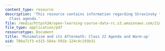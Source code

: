 ```yaml
---
content_type: resource
description: 'This resource contains information regarding Stravinsky to the present:
  Class agenda.'
file: /media/https%3A/open-learning-course-data-rc.s3.amazonaws.com/21m-260-stravinsky-to-the-present-spring-2016/706a71f3e315564a591b124c4c193b31_MIT21M_260S16_class22.pdf
file_type: application/pdf
resourcetype: Document
title: 'Minimalism and its Aftermath: Class 22 Agenda and Warm-up'
uid: 706a71f3-e315-564a-591b-124c4c193b31
---
```

